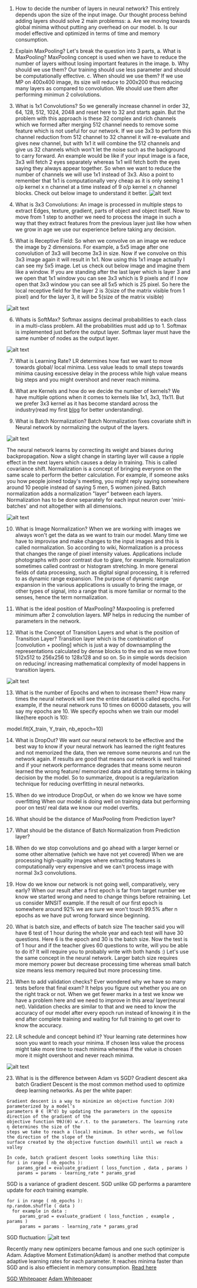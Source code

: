1. How to decide the number of layers in neural network?
This entirely depends upon the size of the input image. Our thought process behind adding layers should solve 2 main problemss:
a. Are we moving towards global minima without putting any overhead on our model.
b. Is our model effective and optimized in terms of time and memory consumption.

2. Explain MaxPooling?
Let's break the question into 3 parts,
  a. What is MaxPooling?
MaxPooling concept is used when we have to reduce the number of layers without losing important features in the image.
  b. Why should we use them?
Our training should use less parameter and should be computationally effective.
  c. When should we use them?
If we use MP on 400x400 image, its size will reduce to 200x200 thus reducing many layers as compared to convolution. We should use them after performing minimun 2 colvolutions.
 
3. What is 1x1 Convolutions?
So we generally increase channel in order 32, 64, 128, 512, 1024, 2048 and reset here to 32 and starts again. But the problem with this approach is these 32 complex and rich channels which we formed after merging 512 channel needs to remove some feature which is not useful for our network. If we use 3x3 to perform this channel reduction from 512 channel to 32 channel it will re-evaluate and gives new channel, but with 1x1 it will combine the 512 channels and give us 32 channels which won't let the noise such as the background to carry forward. An example would be like if your input image is a face, 3x3 will fetch 2 eyes separately whereas 1x1 will fetch both the eyes saying they always appear together. So when we want to reduce the number of channels we will use 1x1 instead of 3x3. Also a point to remember that 1x1 is computationally very cheap as it is only seeing 1 o/p kernel x n channel at a time instead of 9 o/p kernel x n channel blocks. Check out below image to understand it better.
	![alt text](https://cdn-images-1.medium.com/max/800/1*HO0_VnNxAYE4k4dblpYzQA.png)

4. What is 3x3 Convolutions:
	An image is processed in multiple steps to extract Edges, texture, gradient, parts of object and object itself. Now to move from 1 step to another we need to process the image in such a way that they extract features from the previous layer just like how when we grow in age we use our experience before taking any decision.

5. What is Receptive Field:
So when we convolve on an image we reduce the image by 2 dimensions. For example, a 5x5 image after one convolution of 3x3 will become 3x3 in size. Now if we convolve on this 3x3 image again it will result in 1x1. Now using this 1x1 image actually I can see my 5x5 image. Let us check out below image and imagine them like a window. If you are standing after the last layer which is layer 3 and we open that 1x1 window you can see 3x3 which is 9 pixels and if I now open that 3x3 window you can see all 5x5 which is 25 pixel. So here the local receptive field for the layer 2 is 3(size of the matrix visible from 1 pixel) and for the layer 3, it will be 5(size of the matrix visible)

![alt text](https://www.researchgate.net/publication/316950618/figure/fig4/AS:495826810007552@1495225731123/The-receptive-field-of-each-convolution-layer-with-a-3-3-kernel-The-green-area-marks.png)

6. Whats is SoftMax?
Softmax assigns decimal probabilities to each class in a multi-class problem. All the probabilities must add up to 1. Softmax is implemented just before the output layer. Softmax layer must have the same number of nodes as the output layer. 

![alt text](https://cdn-images-1.medium.com/max/2000/1*670CdxchunD-yAuUWdI7Bw.png)

7. What is Learning Rate?
LR determines how fast we want to move towards global/ local minima. Less value leads to small steps towards minima causing excessive delay in the process while high value means big steps and you might overshoot and never reach minima.

8. What are Kernels and how do we decide the number of kernels?
We have multiple options when it comes to kernels like 1x1, 3x3, 11x11. But we prefer 3x3 kernel as it has become standard across the industry(read my first [blog](https://dev.to/jai00271/background-basics-21bl) for better understanding).

9. What is Batch Normalization?
Batch Normalization fixes covariate shift in Neural network by normalizing the output of the layers. 

![alt text](https://cdn-images-1.medium.com/max/2000/1*rXY5zJrDdHv6EdKhJvKqcA.png)

The neural network learns by correcting its weight and biases during backpropagation. Now a slight change in starting layer will cause a ripple effect in the next layers which causes a delay in training. This is called covariance shift.
Normalization is a concept of bringing everyone on the same scale to perform the better calculation. For example, if someone asks you how people joined today's meeting, you might reply saying somewhere around 10 people instead of saying 5 men, 5 women joined. 
Batch normalization adds a normalization "layer" between each layers. Normalization has to be done separately for each input neuron over 'mini-batches' and not altogether with all dimensions.

![alt text](https://cdn-images-1.medium.com/max/2000/1*WRio7MD4JDeLww-CyrxEbg.png)

10. What is Image Normalization?
When we are working with images we always won't get the data as we want to train our model. Many time we have to improvise and make changes to the input images and this is called normalization. So according to wiki, Normalization is a process that changes the range of pixel intensity values. Applications include photographs with poor contrast due to glare, for example. Normalization sometimes called contrast or histogram stretching. In more general fields of data processing, such as digital signal processing, it is referred to as dynamic range expansion. The purpose of dynamic range expansion in the various applications is usually to bring the image, or other types of signal, into a range that is more familiar or normal to the senses, hence the term normalization.

11. What is the ideal position of MaxPooling?
Maxpooling is preferred minimum after 2 convolution layers. MP helps in reducing the number of parameters in the network.

12. What is the Concept of Transition Layers and what is the position of Transition Layer?
Transition layer which is the combination of [convolution + pooling] which is just a way of downsampling the representations calculated by dense blocks to the end as we move from 512x512 to 256x256 to 128x128 and so on. So in simple words decision on reducing/ increasing mathematical complexity of model happens in transition layers.

![alt text](https://i.stack.imgur.com/cSwqp.png)

13. What is the number of Epochs and when to increase them?
How many times the neural network will see the entire dataset is called epochs. For example, if the neural network runs 10 times on 60000 datasets, you will say my epochs are 10. We specify epochs when we train our model like(here epoch is 10):

model.fit(X_train, Y_train, nb_epoch=10)

14. What is DropOut?
We want our neural network to be effective and the best way to know if your neural network has learned the right features and not memorized the data, then we remove some neurons and run the network again. If results are good that means our network is well trained and if your network performance degrades that means some neuron learned the wrong feature/ memorized data and dictating terms in taking decision by the model. So to summarize, dropout is a regularization technique for reducing overfitting in neural networks.

15. When do we introduce DropOut, or when do we know we have some overfitting
When our model is doing well on training data but performing poor on test/ real data we know our model overfits. 

16. What should be the distance of MaxPooling from Prediction layer?



17. What should be the distance of Batch Normalization from Prediction layer?


18. When do we stop convolutions and go ahead with a larger kernel or some other alternative (which we have not yet covered)
When we are processing high-quality images where extracting features is computationally very expensive and we can't process image with normal 3x3 convolutions.

19. How do we know our network is not going well, comparatively, very early?
When our result after a first epoch is far from target number we know we started wrong and need to change things before retraining. 
Let us consider MNSIT example. If the result of our first epoch is somewhere around 92% we are sure we won't touch 99.5% after n epochs as we have put wrong forward since beginning.

20. What is batch size, and effects of batch size
The teacher said you will have 6 test of 1 hour during the whole year and each test will have 30 questions. Here 6 is the epoch and 30 is the batch size. Now the test is of 1 hour and if the teacher gives 60 questions to write, will you be able to do it? It will require you to probably write with both hands :) Let's use the same concept in the neural network. Larger batch size requires more memory power but decrease processing time whereas small batch size means less memory required but more processing time. 

21. When to add validation checks?
Ever wondered why we have so many tests before that final exam? It helps you figure out whether you are on the right track or not. When we get fewer marks in a test we know we have a problem here and we need to improve in this area/ layer(neural net). Validation checks are similar to that and we need to know the accuracy of our model after every epoch run instead of knowing it in the end after complete training and waiting for full training to get over to know the accuracy.


22. LR schedule and concept behind it?
Your learning rate determines how soon you want to reach your minima. If chosen less value the process might take more time to reach minima whereas if the value is chosen more it might overshoot and never reach minima.

![alt text](https://www.jeremyjordan.me/content/images/2018/02/Screen-Shot-2018-02-24-at-11.47.09-AM.png)

23. What is is the difference between Adam vs SGD?
Gradient descent aka batch Gradient Descent is the most common method used to optimize deep learning networks. As per the white paper:

```
Gradient descent is a way to minimize an objective function J(θ) parameterized by a model’s
parameters θ ∈ (R^d) by updating the parameters in the opposite direction of the gradient of the
objective function ∇θJ(θ) w.r.t. to the parameters. The learning rate η determines the size of the
steps we take to reach a (local) minimum. In other words, we follow the direction of the slope of the
surface created by the objective function downhill until we reach a valley

In code, batch gradient descent looks something like this:
for i in range ( nb_epochs ):
    params_grad = evaluate_gradient ( loss_function , data , params )
    params = params - learning_rate * params_grad
```
SGD is a variance of gradient descent. SGD unlike GD performs a paramtere update for *each* training example.

```
for i in range ( nb_epochs ):
np.random.shuffle ( data )
  for example in data :
     params_grad = evaluate_gradient ( loss_function , example , params )
     params = params - learning_rate * params_grad
```
SGD fluctuation:
![alt text](https://en.wikipedia.org/wiki/Stochastic_gradient_descent#/media/File:Stogra.png)

Recently many new optimizers became famous and one such optimizer is Adam.
Adaptive Moment Estimation(Adam) is another method that compute adaptive learning rates for each parameter. It reaches minima faster than SGD and is also effiecient in memory consumption. [Read here](
https://stats.stackexchange.com/a/220563)

[SGD Whitepaper](https://arxiv.org/abs/1609.04747)
[Adam Whitepaper](https://arxiv.org/abs/1412.6980v8)
